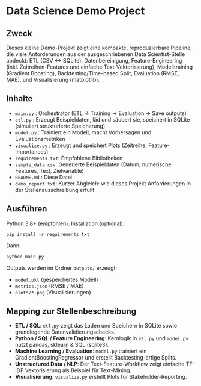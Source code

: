 Data Science Demo Project
=========================

Zweck
-----
Dieses kleine Demo-Projekt zeigt eine kompakte, reproduzierbare Pipeline, die viele Anforderungen aus der ausgeschriebenen
Data Scientist-Stelle abdeckt: ETL (CSV <-> SQLite), Datenbereinigung, Feature-Engineering (inkl. Zeitreihen-Features
und einfache Text-Vektorisierung), Modelltraining (Gradient Boosting), Backtesting/Time-based Split, Evaluation (RMSE, MAE),
und Visualisierung (matplotlib).

Inhalte
-------
- `main.py`        : Orchestrator (ETL -> Training -> Evaluation -> Save outputs)
- `etl.py`         : Erzeugt Beispieldaten, läd und säubert sie, speichert in SQLite (simuliert strukturierte Speicherung)
- `model.py`       : Trainiert ein Modell, macht Vorhersagen und Evaluationsmetriken
- `visualize.py`   : Erzeugt und speichert Plots (Zeitreihe, Feature-Importances)
- `requirements.txt`: Empfohlene Bibliotheken
- `sample_data.csv`: Generierte Beispieldaten (Datum, numerische Features, Text, Zielvariable)
- `README.md`      : Diese Datei
- `demo_report.txt`: Kurzer Abgleich: wie dieses Projekt Anforderungen in der Stellenausschreibung erfüllt

Ausführen
--------
Python 3.8+ (empfohlen). Installation (optional):
```
pip install -r requirements.txt
```
Dann:
```
python main.py
```
Outputs werden im Ordner `outputs/` erzeugt:
- `model.pkl` (gespeichertes Modell)
- `metrics.json` (RMSE / MAE)
- `plots/*.png` (Visualisierungen)

Mapping zur Stellenbeschreibung
-------------------------------
- **ETL / SQL**: `etl.py` zeigt das Laden und Speichern in SQLite sowie grundlegende Datenvalidierungschecks.
- **Python / SQL / Feature Engineering**: Kernlogik in `etl.py` und `model.py` nutzt pandas, sklearn & SQL (sqlite3).
- **Machine Learning / Evaluation**: `model.py` trainiert ein GradientBoostingRegressor und erstellt Backtesting-artige Splits.
- **Unstructured Data / NLP**: Der Text-Feature-Workflow zeigt einfache TF-IDF Vektorisierung als Beispiel für Text-Mining.
- **Visualisierung**: `visualize.py` erstellt Plots für Stakeholder-Reporting.
